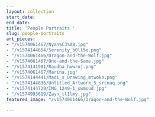 ```yaml
---
layout: collection
start_date: 
end_date: 
title: 'People Portraits '
slug: people-portraits
art_pieces:
- "/v1574061467/Nyan%C3%A9.jpg"
- "/v1574144654/Serenity_b0ll5e.png"
- "/v1574061466/Dragon-and-the-Wolf.jpg"
- "/v1574061467/One-and-the-Same.jpg"
- "/v1574141901/Raudha_hwwroj.png"
- "/v1574061467/Marina.jpg"
- "/v1574144441/Madi_s_Drawing_mtwoko.png"
- "/v1574144836/Untitled_Artwork_5_srcnaq.png"
- "/v1574144729/IMG_1249-1_swmsud.jpg"
- "/v1574993619/Zayn_tl1lmy.jpg"
featured_image: "/v1574061466/Dragon-and-the-Wolf.jpg"

---
```

